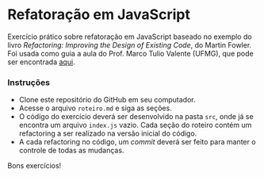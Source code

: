 # Refatoração em JavaScript
Exercício prático sobre refatoração em JavaScript baseado no exemplo do livro *Refactoring: Improving the Design of Existing Code*, do Martin Fowler. Foi usada como guia a aula do Prof. Marco Tulio Valente (UFMG), que pode ser encontrada [aqui](https://github.com/mtov/AulaPraticaRefactoring).

### Instruções
* Clone este repositório do GitHub em seu computador.
* Acesse o arquivo `roteiro.md` e siga as seções.
* O código do exercício deverá ser desenvolvido na pasta `src`, onde já se encontra um arquivo `index.js` vazio. Cada seção do roteiro contém um refactoring a ser realizado na versão inicial do código.
* A cada refactoring no código, um *commit* deverá ser feito para manter o controle de todas as mudanças.

Bons exercícios!